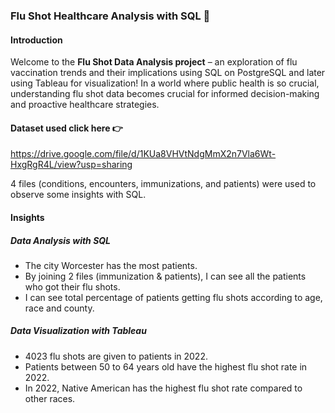 ### Flu Shot Healthcare Analysis with SQL 💉

#### Introduction
Welcome to the **Flu Shot Data Analysis project** – an exploration of flu vaccination trends and their implications using SQL on PostgreSQL and later using Tableau for visualization! In a world where public health is so crucial, understanding flu shot data becomes crucial for informed decision-making and proactive healthcare strategies.


#### Dataset used click here 👉
https://drive.google.com/file/d/1KUa8VHVtNdgMmX2n7Vla6Wt-HxgRgR4L/view?usp=sharing

4 files (conditions, encounters, immunizations, and patients) were used to observe some insights with SQL.

#### Insights
##### Data Analysis with SQL
- The city Worcester has the most patients.
- By joining 2 files (immunization & patients), I can see all the patients who got their flu shots.
- I can see total percentage of patients getting flu shots according to age, race and county.

##### Data Visualization with Tableau
- 4023 flu shots are given to patients in 2022.
- Patients between 50 to 64 years old have the highest flu shot rate in 2022.
- In 2022, Native American has the highest flu shot rate compared to other races.

